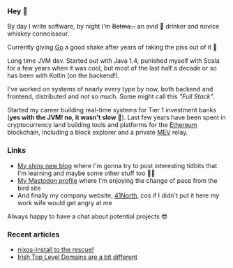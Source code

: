### Hey 👋

By day I write software, by night I'm ~~Batma...~~ an avid 🍺 drinker and novice whiskey connoisseur.

Currently giving [Go](https://go.dev/) a good shake after years of taking the piss out of it 🙏

Long time JVM dev. Started out with Java 1.4, punished myself with Scala for a few years when it was cool, but most of the last half a decade or so has been with Kotlin (on the backend!).

I've worked on systems of nearly every type by now, both backend and frontend, distributed and not so much. Some might call this *"Full Stack"*. 

Started my career building real-time systems for Tier 1 investment banks (**yes with the JVM! no, it wasn't slow** 🖕). Last few years have been spent in cryptocurrency land building tools and platforms for the [Ethereum](https://ethereum.org) blockchain, including a block explorer and a private [MEV](https://ethereum.org/en/developers/docs/mev/) relay. 

### Links

* [My shiny new blog](https://bmcgee.ie/blog) where I'm gonna try to post interesting tidbits that I'm learning and maybe some other stuff too 🤷‍♂️
* <a rel="nofollow me" class="Link--primary" href="https://fosstodon.org/@bmcgee84">My Mastodon profile</a> where I'm enjoying the change of pace from the bird site
* And finally my company website, [41North](https://41north.dev), cos if I didn't put it here my work wife would get angry at me

Always happy to have a chat about potential projects 😎

### Recent articles

* [nixos-install to the rescue!](https://bmcgee.ie/posts/2022/11/nixos-install-to-the-rescue/)
* [Irish Top Level Domains are a bit different](https://bmcgee.ie/posts/2022/11/irish-tlds-are-a-bit-different/)
